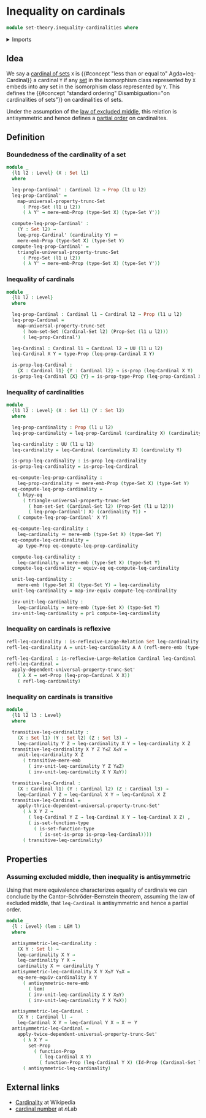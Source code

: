 # Inequality on cardinals

```agda
module set-theory.inequality-cardinalities where
```

<details><summary>Imports</summary>

```agda
open import foundation.action-on-identifications-functions
open import foundation.dependent-pair-types
open import foundation.equivalences
open import foundation.function-extensionality
open import foundation.identity-types
open import foundation.large-binary-relations
open import foundation.law-of-excluded-middle
open import foundation.mere-embeddings
open import foundation.propositional-extensionality
open import foundation.propositions
open import foundation.set-truncations
open import foundation.sets
open import foundation.univalence
open import foundation.universe-levels

open import set-theory.cardinalities
open import set-theory.equality-cardinalities
```

</details>

## Idea

We say a [cardinal of sets](set-theory.cardinalities.md) `X` is
{{#concept "less than or equal to" Agda=leq-Cardinal}} a cardinal `Y` if any
[set](foundation-core.sets.md) in the isomorphism class represented by `X`
embeds into any set in the isomorphism class represented by `Y`. This defines
the {{#concept "standard ordering" Disambiguation="on cardinalities of sets"}}
on cardinalities of sets.

Under the assumption of the
[law of excluded middle](foundation.law-of-excluded-middle.md), this relation is
antisymmetric and hence defines a [partial order](order-theory.posets.md) on
cardinalites.

## Definition

### Boundedness of the cardinality of a set

```agda
module _
  {l1 l2 : Level} (X : Set l1)
  where

  leq-prop-Cardinal' : Cardinal l2 → Prop (l1 ⊔ l2)
  leq-prop-Cardinal' =
    map-universal-property-trunc-Set
      ( Prop-Set (l1 ⊔ l2))
      ( λ Y' → mere-emb-Prop (type-Set X) (type-Set Y'))

  compute-leq-prop-Cardinal' :
    (Y : Set l2) →
    leq-prop-Cardinal' (cardinality Y) ＝
    mere-emb-Prop (type-Set X) (type-Set Y)
  compute-leq-prop-Cardinal' =
    triangle-universal-property-trunc-Set
      ( Prop-Set (l1 ⊔ l2))
      ( λ Y' → mere-emb-Prop (type-Set X) (type-Set Y'))
```

### Inequality of cardinals

```agda
module _
  {l1 l2 : Level}
  where

  leq-prop-Cardinal : Cardinal l1 → Cardinal l2 → Prop (l1 ⊔ l2)
  leq-prop-Cardinal =
    map-universal-property-trunc-Set
      ( hom-set-Set (Cardinal-Set l2) (Prop-Set (l1 ⊔ l2)))
      ( leq-prop-Cardinal')

  leq-Cardinal : Cardinal l1 → Cardinal l2 → UU (l1 ⊔ l2)
  leq-Cardinal X Y = type-Prop (leq-prop-Cardinal X Y)

  is-prop-leq-Cardinal :
    {X : Cardinal l1} {Y : Cardinal l2} → is-prop (leq-Cardinal X Y)
  is-prop-leq-Cardinal {X} {Y} = is-prop-type-Prop (leq-prop-Cardinal X Y)
```

### Inequality of cardinalities

```agda
module _
  {l1 l2 : Level} (X : Set l1) (Y : Set l2)
  where

  leq-prop-cardinality : Prop (l1 ⊔ l2)
  leq-prop-cardinality = leq-prop-Cardinal (cardinality X) (cardinality Y)

  leq-cardinality : UU (l1 ⊔ l2)
  leq-cardinality = leq-Cardinal (cardinality X) (cardinality Y)

  is-prop-leq-cardinality : is-prop leq-cardinality
  is-prop-leq-cardinality = is-prop-leq-Cardinal

  eq-compute-leq-prop-cardinality :
    leq-prop-cardinality ＝ mere-emb-Prop (type-Set X) (type-Set Y)
  eq-compute-leq-prop-cardinality =
    ( htpy-eq
      ( triangle-universal-property-trunc-Set
        ( hom-set-Set (Cardinal-Set l2) (Prop-Set (l1 ⊔ l2)))
        ( leq-prop-Cardinal') X) (cardinality Y)) ∙
    ( compute-leq-prop-Cardinal' X Y)

  eq-compute-leq-cardinality :
    leq-cardinality ＝ mere-emb (type-Set X) (type-Set Y)
  eq-compute-leq-cardinality =
    ap type-Prop eq-compute-leq-prop-cardinality

  compute-leq-cardinality :
    leq-cardinality ≃ mere-emb (type-Set X) (type-Set Y)
  compute-leq-cardinality = equiv-eq eq-compute-leq-cardinality

  unit-leq-cardinality :
    mere-emb (type-Set X) (type-Set Y) → leq-cardinality
  unit-leq-cardinality = map-inv-equiv compute-leq-cardinality

  inv-unit-leq-cardinality :
    leq-cardinality → mere-emb (type-Set X) (type-Set Y)
  inv-unit-leq-cardinality = pr1 compute-leq-cardinality
```

### Inequality on cardinals is reflexive

```agda
refl-leq-cardinality : is-reflexive-Large-Relation Set leq-cardinality
refl-leq-cardinality A = unit-leq-cardinality A A (refl-mere-emb (type-Set A))

refl-leq-Cardinal : is-reflexive-Large-Relation Cardinal leq-Cardinal
refl-leq-Cardinal =
  apply-dependent-universal-property-trunc-Set'
    ( λ X → set-Prop (leq-prop-Cardinal X X))
    ( refl-leq-cardinality)
```

### Inequality on cardinals is transitive

```agda
module _
  {l1 l2 l3 : Level}
  where

  transitive-leq-cardinality :
    (X : Set l1) (Y : Set l2) (Z : Set l3) →
    leq-cardinality Y Z → leq-cardinality X Y → leq-cardinality X Z
  transitive-leq-cardinality X Y Z Y≤Z X≤Y =
    unit-leq-cardinality X Z
      ( transitive-mere-emb
        ( inv-unit-leq-cardinality Y Z Y≤Z)
        ( inv-unit-leq-cardinality X Y X≤Y))

  transitive-leq-Cardinal :
    (X : Cardinal l1) (Y : Cardinal l2) (Z : Cardinal l3) →
    leq-Cardinal Y Z → leq-Cardinal X Y → leq-Cardinal X Z
  transitive-leq-Cardinal =
    apply-thrice-dependent-universal-property-trunc-Set'
      ( λ X Y Z →
        ( leq-Cardinal Y Z → leq-Cardinal X Y → leq-Cardinal X Z) ,
        ( is-set-function-type
          ( is-set-function-type
            ( is-set-is-prop is-prop-leq-Cardinal))))
      ( transitive-leq-cardinality)
```

## Properties

### Assuming excluded middle, then inequality is antisymmetric

Using that mere equivalence characterizes equality of cardinals we can conclude
by the Cantor–Schröder–Bernstein theorem, assuming the law of excluded middle,
that `leq-Cardinal` is antisymmetric and hence a partial order.

```agda
module _
  {l : Level} (lem : LEM l)
  where

  antisymmetric-leq-cardinality :
    (X Y : Set l) →
    leq-cardinality X Y →
    leq-cardinality Y X →
    cardinality X ＝ cardinality Y
  antisymmetric-leq-cardinality X Y X≤Y Y≤X =
    eq-mere-equiv-cardinality X Y
      ( antisymmetric-mere-emb
        ( lem)
        ( inv-unit-leq-cardinality X Y X≤Y)
        ( inv-unit-leq-cardinality Y X Y≤X))

  antisymmetric-leq-Cardinal :
    (X Y : Cardinal l) →
    leq-Cardinal X Y → leq-Cardinal Y X → X ＝ Y
  antisymmetric-leq-Cardinal =
    apply-twice-dependent-universal-property-trunc-Set'
      ( λ X Y →
        set-Prop
          ( function-Prop
            ( leq-Cardinal X Y)
            ( function-Prop (leq-Cardinal Y X) (Id-Prop (Cardinal-Set l) X Y))))
      ( antisymmetric-leq-cardinality)
```

## External links

- [Cardinality](https://en.wikipedia.org/wiki/Cardinality) at Wikipedia
- [cardinal number](https://ncatlab.org/nlab/show/cardinal+number) at $n$Lab
